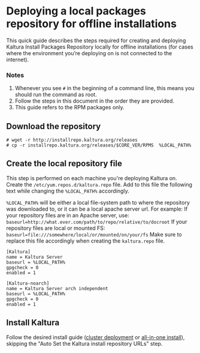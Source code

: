# Deploying a local packages repository for offline installations
This quick guide describes the steps required for creating and deploying Kaltura Install Packages Repository locally for offline installations (for cases where the environment you’re deploying on is not connected to the internet).

### Notes

1. Whenever you see `#` in the beginning of a command line, this means you should run the command as root.
1. Follow the steps in this document in the order they are provided.
1. This guide refers to the RPM packages only.


## Download the repository
```
# wget -r http://installrepo.kaltura.org/releases
# cp -r installrepo.kaltura.org/releases/$CORE_VER/RPMS  %LOCAL_PATH%
```

## Create the local repository file
This step is performed on each machine you're deploying Kaltura on.
Create the `/etc/yum.repos.d/kaltura.repo` file.
Add to this file the following text while changing the `%LOCAL_PATH%` accordingly.

`%LOCAL_PATH%` will be either a local file-system path to where the repository was downloaded to, or it can be a local apache server url.
For example:
If your repository files are in an Apache server, use:
`baseurl=http://what.ever.com/path/to/repo/relative/to/docroot`
If your repository files are local or mounted FS:
`baseurl=file:///somewhere/local/or/mounted/on/your/fs`
Make sure to replace this file accordingly when creating the `kaltura.repo` file.

```
[Kaltura]
name = Kaltura Server
baseurl = %LOCAL_PATH%
gpgcheck = 0
enabled = 1

[Kaltura-noarch]
name = Kaltura Server arch independent
baseurl = %LOCAL_PATH%
gpgcheck = 0
enabled = 1
```

## Install Kaltura
Follow the desired install guide ([cluster deployment](https://github.com/kaltura/platform-install-packages/blob/master/doc/rpm-cluster-deployment-instructions.md) or [all-in-one install](https://github.com/kaltura/platform-install-packages/blob/master/doc/install-kaltura-redhat-based.md)), skipping the "Auto Set the Kaltura install repository URLs" step.

